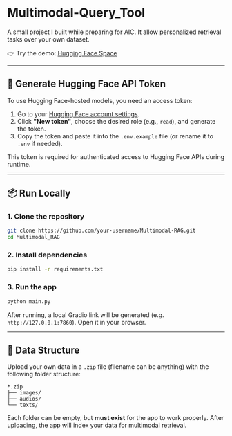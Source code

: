 # Multimodal-Query_Tool

A small project I built while preparing for AIC. It  allow personalized retrieval tasks over your own dataset.

👉 Try the demo: [Hugging Face Space](https://huggingface.co/spaces/trungmin/Multimodal-RAG)

---

## 🔑 Generate Hugging Face API Token

To use Hugging Face-hosted models, you need an access token:

1. Go to your [Hugging Face account settings](https://huggingface.co/settings/tokens).
2. Click **"New token"**, choose the desired role (e.g., `read`), and generate the token.
3. Copy the token and paste it into the `.env.example` file (or rename it to `.env` if needed).

This token is required for authenticated access to Hugging Face APIs during runtime.

---

## 📦 Run Locally

### 1. Clone the repository

```bash
git clone https://github.com/your-username/Multimodal-RAG.git
cd Multimodal_RAG
```

### 2. Install dependencies

```bash
pip install -r requirements.txt
```

### 3. Run the app

```bash
python main.py
```

After running, a local Gradio link will be generated (e.g. `http://127.0.0.1:7860`). Open it in your browser.

---

## 📁 Data Structure

Upload your own data in a `.zip` file (filename can be anything) with the following folder structure:

```
*.zip
├── images/
├── audios/
└── texts/
```

Each folder can be empty, but **must exist** for the app to work properly.
After uploading, the app will index your data for multimodal retrieval.
